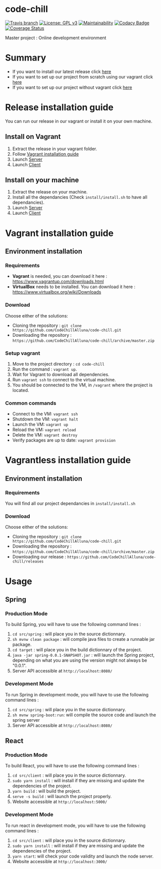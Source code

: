 # code-chill

[![Travis branch](https://img.shields.io/travis/CodeChillAlluna/code-chill/master.svg?style=flat-square)](https://travis-ci.org/CodeChillAlluna/code-chill)
[![License: GPL v3](https://img.shields.io/badge/License-GPL%20v3-blue.svg)](https://github.com/CodeChillAlluna/code-chill/blob/master/LICENSE)
[![Maintainability](https://api.codeclimate.com/v1/badges/b61e96a6f14db189b5b1/maintainability)](https://codeclimate.com/github/CodeChillAlluna/code-chill/maintainability)
[![Codacy Badge](https://api.codacy.com/project/badge/Grade/3373b12b915d4be68943182e1c2ff979)](https://www.codacy.com/app/Lulu300/code-chill?utm_source=github.com&amp;utm_medium=referral&amp;utm_content=CodeChillAlluna/code-chill&amp;utm_campaign=Badge_Grade)
[![Coverage Status](https://coveralls.io/repos/github/CodeChillAlluna/code-chill/badge.svg?branch=master)](https://coveralls.io/github/CodeChillAlluna/code-chill?branch=master)

Master project : Online development environment
# Summary
* If you want to install our latest release click [here](#release-installation-guide)
* If you want  to set up our project from scratch using our vagrant click [here](#vagrant-installation-guide)
* If you want to set up our project without vagrant click [here](#vagrantless-installation-guide) 
# Release installation guide
You can run our release in our vagrant or install it on your own machine.
## Install on Vagrant
1. Extract the release in your vagrant folder.
2. Follow <a href="#vagrant-installation-guide">Vagrant installation guide</a>
3. Launch <a href="#production-mode">Server</a>
4. Launch <a href="#production-mode-1">Client</a>
## Install on your machine
1. Extract the release on your machine.
2. Install all the dependancies (Check `install/install.sh` to have all dependancies).
3. Launch <a href="#production-mode">Server</a>
4. Launch <a href="#production-mode-1">Client</a>

# Vagrant installation guide
## Environment installation
### Requirements
* **Vagrant** is needed, you can download it here : 
https://www.vagrantup.com/downloads.html
* **VirtualBox** needs to be installed. You can download it here : https://www.virtualbox.org/wiki/Downloads
### Download
Choose either of the solutions:
- Cloning the repository : `git clone https://github.com/CodeChillAlluna/code-chill.git`
- Downloading the repository : `https://github.com/CodeChillAlluna/code-chill/archive/master.zip`

### Setup vagrant
1. Move to the project directory : `cd code-chill`
2. Run the command : `vagrant up`.
2. Wait for Vagrant to download all dependencies.
3. Run `vagrant ssh` to connect to the virtual machine.
4. You should be connected to the VM, in `/vagrant` where the project is located.
### Common commands
- Connect to the VM: `vagrant ssh`
- Shutdown the VM: `vagrant halt`
- Launch the VM: `vagrant up`
- Reload the VM: `vagrant reload`
- Delete the VM: `vagrant destroy`
- Verify packages are up to date: `vagrant provision`
# Vagrantless installation guide
## Environment installation
### Requirements
You will find all our project dependancies in `install/install.sh`
### Download
Choose either of the solutions:
- Cloning the repository : `git clone https://github.com/CodeChillAlluna/code-chill.git`
- Downloading the repository : `https://github.com/CodeChillAlluna/code-chill/archive/master.zip`
- Downloading our release : `https://github.com/CodeChillAlluna/code-chill/releases`

# Usage
## Spring
### Production Mode
To build Spring, you will have to use the following command lines : 

1. `cd src/spring` : will place you in the source dictionnary.
2. `sh mvnw clean package` : will compile java files to create a runnable jar package.
3. `cd target` : will place you in the build dictionnary of the project.
4. `java -jar spring-0.0.1-SNAPSHOT.jar` : will launch the Spring project, depending on what you are using the version might not always be "0.0.1".
5. Server API accessible at `http://localhost:8080/`
### Development Mode
To run Spring in development mode, you will have to use the following command lines : 
1. `cd src/spring` : will place you in the source dictionnary.
2. `sh mvnw spring-boot:run`: will compile the source code and launch the spring server
3. Server API accessible at `http://localhost:8080/`

##  React
### Production Mode
To build React, you will have to use the following command lines : 
1. `cd src/client` : will place you in the source dictionnary.
2. `sudo yarn install` : will install if they are missing and update the dependencies of the project.
3. `yarn build` : will build the project.
4. `serve -s build` : will launch the project properly.
5. Website accessible at `http://localhost:5000/`
### Development Mode
To run react in development mode, you will have to use the following command lines : 
1. `cd src/client` : will place you in the source dictionnary.
2. `sudo yarn install` : will install if they are missing and update the dependencies of the project.
3. `yarn start`: will check your code validity and launch the node server.
4. Website accessible at `http://localhost:3000/`

